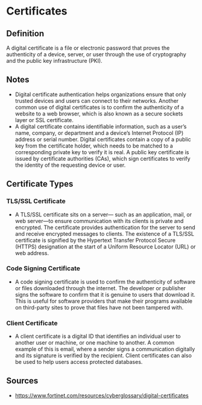 # Certificates

## Definition

A digital certificate is a file or electronic password that proves the authenticity of a device, server, or user through the use of cryptography and the public key infrastructure (PKI).

## Notes

- Digital certificate authentication helps organizations ensure that only trusted devices and users can connect to their networks. Another common use of digital certificates is to confirm the authenticity of a website to a web browser, which is also known as a secure sockets layer or SSL certificate.
- A digital certificate contains identifiable information, such as a user’s name, company, or department and a device’s Internet Protocol (IP) address or serial number. Digital certificates contain a copy of a public key from the certificate holder, which needs to be matched to a corresponding private key to verify it is real. A public key certificate is issued by certificate authorities (CAs), which sign certificates to verify the identity of the requesting device or user.

## Certificate Types

### TLS/SSL Certificate

- A TLS/SSL certificate sits on a server— such as an application, mail, or web server—to ensure communication with its clients is private and encrypted. The certificate provides authentication for the server to send and receive encrypted messages to clients. The existence of a TLS/SSL certificate is signified by the Hypertext Transfer Protocol Secure (HTTPS) designation at the start of a Uniform Resource Locator (URL) or web address.

### Code Signing Certificate

- A code signing certificate is used to confirm the authenticity of software or files downloaded through the internet. The developer or publisher signs the software to confirm that it is genuine to users that download it. This is useful for software providers that make their programs available on third-party sites to prove that files have not been tampered with.

### Client Certificate

- A client certificate is a digital ID that identifies an individual user to another user or machine, or one machine to another. A common example of this is email, where a sender signs a communication digitally and its signature is verified by the recipient. Client certificates can also be used to help users access protected databases.

## Sources

- <https://www.fortinet.com/resources/cyberglossary/digital-certificates>
